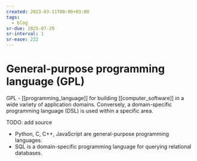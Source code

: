 ```yaml
---
created: 2023-03-11T00:00+03:00
tags:
  - blog
sr-due: 2025-07-29
sr-interval: 1
sr-ease: 222
---
```


# General-purpose programming language (GPL)

GPL - [[programming_language]] for building [[computer_software]] in a wide
variety of application domains. Conversely, a domain-specific programming
language (DSL) is used within a specific area.

TODO: add source

- Python, C, C++, JavaScript are general-purpose programming languages.
- SQL is a domain-specific programming language for querying relational
  databases.
